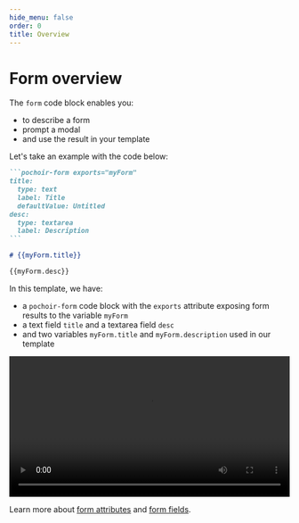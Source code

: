 ```yaml
---
hide_menu: false
order: 0
title: Overview
---
```

# Form overview

The `form` code block enables you:
- to describe a form
- prompt a modal
- and use the result in your template

Let's take an example with the code below:
````md
```pochoir-form exports="myForm"
title:
  type: text
  label: Title
  defaultValue: Untitled
desc:
  type: textarea
  label: Description
```

# {{myForm.title}}

{{myForm.desc}}
````

In this template, we have:
- a `pochoir-form` code block with the `exports` attribute exposing form results to the variable `myForm`
- a text field `title` and a textarea field `desc`
- and two variables `myForm.title` and `myForm.description` used in our template

<video src="/assets/demo-form.mp4" autoplay controls loop style="width: 100%"></video>

Learn more about [form attributes](/form/attributes/) and [form fields](/form/fields/).
